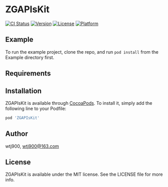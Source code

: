 # ZGAPIsKit

[![CI Status](https://img.shields.io/travis/wtj900/ZGAPIsKit.svg?style=flat)](https://travis-ci.org/wtj900/ZGAPIsKit)
[![Version](https://img.shields.io/cocoapods/v/ZGAPIsKit.svg?style=flat)](https://cocoapods.org/pods/ZGAPIsKit)
[![License](https://img.shields.io/cocoapods/l/ZGAPIsKit.svg?style=flat)](https://cocoapods.org/pods/ZGAPIsKit)
[![Platform](https://img.shields.io/cocoapods/p/ZGAPIsKit.svg?style=flat)](https://cocoapods.org/pods/ZGAPIsKit)

## Example

To run the example project, clone the repo, and run `pod install` from the Example directory first.

## Requirements

## Installation

ZGAPIsKit is available through [CocoaPods](https://cocoapods.org). To install
it, simply add the following line to your Podfile:

```ruby
pod 'ZGAPIsKit'
```

## Author

wtj900, wtj900@163.com

## License

ZGAPIsKit is available under the MIT license. See the LICENSE file for more info.
